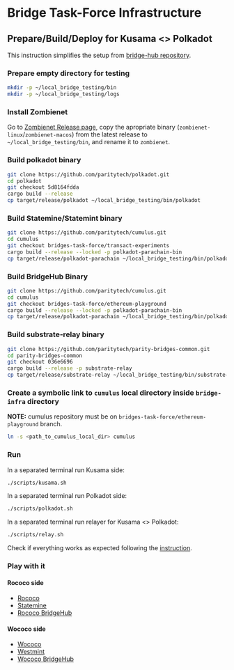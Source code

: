 # Bridge Task-Force Infrastructure

## Prepare/Build/Deploy for Kusama <> Polkadot
This instruction simplifies the setup from [bridge-hub repository](https://github.com/paritytech/cumulus/tree/bridge-hub-rococo-wococo/parachains/runtimes/bridge-hubs#how-to-test-locally-rococo---wococo).

### Prepare empty directory for testing
```sh
mkdir -p ~/local_bridge_testing/bin
mkdir -p ~/local_bridge_testing/logs
```

### Install Zombienet
Go to [Zombienet Release page](https://github.com/paritytech/zombienet/releases), copy the apropriate binary
(`zombienet-linux`/`zombienet-macos`) from the latest release to `~/local_bridge_testing/bin`,
and rename it to `zombienet`. 

### Build polkadot binary
```sh
git clone https://github.com/paritytech/polkadot.git
cd polkadot
git checkout 5d8164fdda
cargo build --release
cp target/release/polkadot ~/local_bridge_testing/bin/polkadot
```

### Build Statemine/Statemint binary
```sh
git clone https://github.com/paritytech/cumulus.git
cd cumulus
git checkout bridges-task-force/transact-experiments
cargo build --release --locked -p polkadot-parachain-bin
cp target/release/polkadot-parachain ~/local_bridge_testing/bin/polkadot-parachain-mint
```

### Build BridgeHub Binary
```sh
git clone https://github.com/paritytech/cumulus.git
cd cumulus
git checkout bridges-task-force/ethereum-playground
cargo build --release --locked -p polkadot-parachain-bin
cp target/release/polkadot-parachain ~/local_bridge_testing/bin/polkadot-parachain
```

### Build substrate-relay binary
```sh
git clone https://github.com/paritytech/parity-bridges-common.git
cd parity-bridges-common
git checkout 036e6696
cargo build --release -p substrate-relay
cp target/release/substrate-relay ~/local_bridge_testing/bin/substrate-relay
```

### Create a symbolic link to `cumulus` local directory inside `bridge-infra` directory
**NOTE:** cumulus repository must be on `bridges-task-force/ethereum-playground` branch.
```sh
ln -s <path_to_cumulus_local_dir> cumulus
```

### Run
In a separated terminal run Kusama side:
```sh
./scripts/kusama.sh
```

In a separated terminal run Polkadot side:
```sh
./scripts/polkadot.sh
```

In a separated terminal run relayer for Kusama <> Polkadot:
```sh
./scripts/relay.sh
```

Check if everything works as expected following the [instruction](https://github.com/paritytech/cumulus/blob/bridge-hub-rococo-wococo/parachains/runtimes/bridge-hubs/README.md#run-relayers-rococo-wococo).

### Play with it

#### Rococo side
- [Rococo](https://polkadot.js.org/apps/?rpc=ws://127.0.0.1:9942#/explorer)
- [Statemine](https://polkadot.js.org/apps/?rpc=ws://127.0.0.1:9910#/explorer)
- [Rococo BridgeHub](https://polkadot.js.org/apps/?rpc=ws%3A%2F%2F127.0.0.1%3A8943#/explorer)

#### Wococo side
- [Wococo](https://polkadot.js.org/apps/?rpc=ws://127.0.0.1:9945#/explorer)
- [Westmint](https://polkadot.js.org/apps/?rpc=ws://127.0.0.1:9010#/explorer)
- [Wococo BridgeHub](https://polkadot.js.org/apps/?rpc=ws://127.0.0.1:8945#/explorer)

